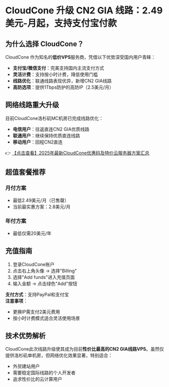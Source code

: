 # CloudCone 升级 CN2 GIA 线路：2.49美元-月起，支持支付宝付款

## 为什么选择 CloudCone？

CloudCone 作为知名的**低价VPS**服务商，凭借以下优势深受国内用户青睐：

- **支付宝/微信支付**：完美支持国内主流支付方式
- **灵活计费**：支持按小时计费，降低使用门槛
- **线路优化**：联通线路表现优异，新增CN2 GIA线路
- **高防选项**：提供1Tbps防护的高防IP（2.5美元/月）

## 网络线路重大升级

目前CloudCone洛杉矶MC机房已完成线路优化：

- **电信用户**：往返直连CN2 GIA优质线路
- **联通用户**：继续保持优质直连线路
- **移动用户**：回程CN2直连

👉 [【点击查看】2025年最新CloudCone优惠码及特价云服务器方案汇总](https://bit.ly/Cloudcone)

## 超值套餐推荐

### 月付方案
- 最低2.49美元/月（已售罄）
- 当前最实惠方案：2.8美元/月

### 年付方案
- 最低仅需20美元/年

## 充值指南

1. 登录CloudCone账户
2. 点击右上角头像 → 选择"Billing"
3. 选择"Add funds"进入充值页面
4. 输入金额 → 点击绿色"Add"按钮

**支付方式**：支持PayPal和支付宝  
**注意事项**：
- 更换IP需支付2美元费用
- 按小时计费模式适合灵活使用场景

## 技术优势解析

CloudCone此次线路升级使其成为目前**性价比最高的CN2 GIA线路VPS**。虽然仅提供洛杉矶单机房，但网络优化效果显著，特别适合：
- 外贸建站用户
- 需要稳定国际线路的个人开发者
- 追求性价比的云计算用户